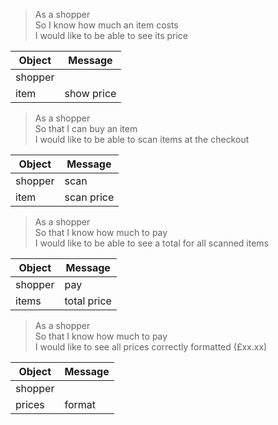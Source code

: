 > As a shopper  
> So I know how much an item costs  
> I would like to be able to see its price

| Object  | Message    |
|---------|------------|
| shopper |            |
| item    | show price |


> As a shopper  
> So that I can buy an item  
> I would like to be able to scan items at the checkout

| Object  | Message    |
|---------|------------|
| shopper | scan       |
| item    | scan price |

> As a shopper  
> So that I know how much to pay  
> I would like to be able to see a total for all scanned items

| Object  | Message     |
|---------|-------------|
| shopper | pay         |
| items   | total price |

> As a shopper  
> So that I know how much to pay  
> I would like to see all prices correctly formatted (£xx.xx)

| Object  | Message |
|---------|---------|
| shopper |         |
| prices  | format  |
